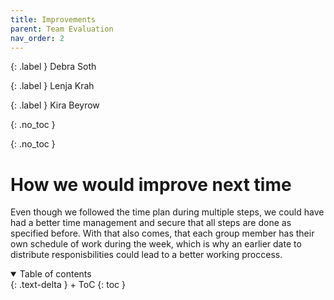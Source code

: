 ```yaml
---
title: Improvements
parent: Team Evaluation
nav_order: 2
---
```

{: .label }
Debra Soth

{: .label }
Lenja Krah

{: .label }
Kira Beyrow

{: .no_toc }

{: .no_toc }
# How we would improve next time
Even though we followed the time plan during multiple steps, we could have had a better time management and secure that all steps are done as specified before. With that also comes, that each group member has their own schedule of work during the week, which is why an earlier date to distribute responisbilities could lead to a better working proccess. 

<details open markdown="block">
{: .text-delta }
<summary>Table of contents</summary>
+ ToC
{: toc }
</details>
